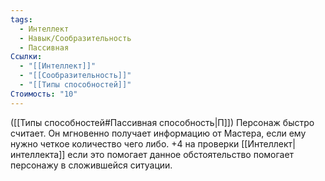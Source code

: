 ```yaml
---
tags:
  - Интеллект
  - Навык/Сообразительность
  - Пассивная
Ссылки:
  - "[[Интеллект]]"
  - "[[Сообразительность]]"
  - "[[Типы способностей]]"
Стоимость: "10"
---
```

([[Типы способностей#Пассивная способность|П]]) Персонаж быстро считает. Он мгновенно получает информацию от Мастера, если ему нужно четкое количество чего либо. +4 на проверки [[Интеллект|интеллекта]] если это помогает данное обстоятельство помогает персонажу в сложившейся ситуации.